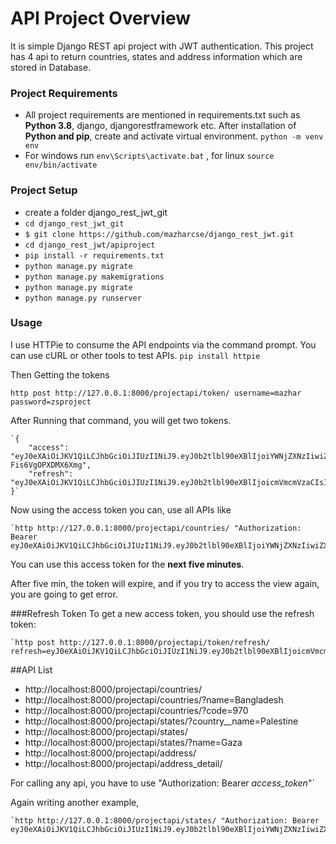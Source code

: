 # API Project Overview
It is simple Django REST api project with JWT authentication.
This project has 4 api to return countries, states and address information which are stored in Database.

### Project Requirements
- All project requirements are mentioned in requirements.txt such as **Python 3.8**, django, djangorestframework etc.
After installation of **Python and pip**, create and activate virtual environment.
  `python -m venv env`
- For windows run `env\Scripts\activate.bat` , for linux `source env/bin/activate`
    
  
### Project Setup 
- create a folder django_rest_jwt_git
- `cd django_rest_jwt_git`
- `$ git clone https://github.com/mazharcse/django_rest_jwt.git`
- `cd django_rest_jwt/apiproject`
- `pip install -r requirements.txt`
- `python manage.py migrate`
- `python manage.py makemigrations`
- `python manage.py migrate`
- `python manage.py runserver`

### Usage
I use HTTPie to consume the API endpoints via the command prompt. You can use cURL or other tools to test APIs.
`pip install httpie`

Then Getting the tokens

   `http post http://127.0.0.1:8000/projectapi/token/ username=mazhar password=zsproject`

After Running that command, you will get two tokens.

    `{
        "access": "eyJ0eXAiOiJKV1QiLCJhbGciOiJIUzI1NiJ9.eyJ0b2tlbl90eXBlIjoiYWNjZXNzIiwiZXhwIjoxNjIyODMzODg1LCJqdGkiOiI2OTRmZWVmNTczMjY0YzA3YmMyYjhjZGQ1NjAzYTBlYyIsInVzZXJfaWQiOjF9.dt8F0Ugfs8gNgwNWoPaSrPffiV-Fis6VgOPXDMX6Xmg",
        "refresh": "eyJ0eXAiOiJKV1QiLCJhbGciOiJIUzI1NiJ9.eyJ0b2tlbl90eXBlIjoicmVmcmVzaCIsImV4cCI6MTYyMjkxOTk4NSwianRpIjoiZmM4MGMzZGI4OWQwNDNmMzgzMzE3NWQ3N2E2ZGY2NmQiLCJ1c2VyX2lkIjoxfQ.1TWAwL4pnpQCdLHRLK66eJv27YO0BhpM_mr3e4aINXk"
    }`

Now using the access token you can, use all APIs like

    `http http://127.0.0.1:8000/projectapi/countries/ "Authorization: Bearer eyJ0eXAiOiJKV1QiLCJhbGciOiJIUzI1NiJ9.eyJ0b2tlbl90eXBlIjoiYWNjZXNzIiwiZXhwIjoxNTQ1MjI0MjAwLCJqdGkiOiJlMGQxZDY2MjE5ODc0ZTY3OWY0NjM0ZWU2NTQ2YTIwMCIsInVzZXJfaWQiOjF9.9eHat3CvRQYnb5EdcgYFzUyMobXzxlAVh_IAgqyvzCE"`

You can use this access token for the **next five minutes**.

After five min, the token will expire, and if you try to access the view again, you are going to get error.

###Refresh Token
To get a new access token, you should use the refresh token:

    `http post http://127.0.0.1:8000/projectapi/token/refresh/ refresh=eyJ0eXAiOiJKV1QiLCJhbGciOiJIUzI1NiJ9.eyJ0b2tlbl90eXBlIjoicmVmcmVzaCIsImV4cCI6MTU0NTMwODIyMiwianRpIjoiNzAyOGFlNjc0ZTdjNDZlMDlmMzUwYjg3MjU1NGUxODQiLCJ1c2VyX2lkIjoxfQ.Md8AO3dDrQBvWYWeZsd_A1J39z6b6HEwWIUZ7ilOiPE`

##API List
- http://localhost:8000/projectapi/countries/
- http://localhost:8000/projectapi/countries/?name=Bangladesh
- http://localhost:8000/projectapi/countries/?code=970
- http://localhost:8000/projectapi/states/?country__name=Palestine
- http://localhost:8000/projectapi/states/
- http://localhost:8000/projectapi/states/?name=Gaza
- http://localhost:8000/projectapi/address/
- http://localhost:8000/projectapi/address_detail/

For calling any api, you have to use "Authorization: Bearer _access_token_"` 

Again writing another example, 

    `http http://127.0.0.1:8000/projectapi/states/ "Authorization: Bearer eyJ0eXAiOiJKV1QiLCJhbGciOiJIUzI1NiJ9.eyJ0b2tlbl90eXBlIjoiYWNjZXNzIiwiZXhwIjoxNTQ1MjI0MjAwLCJqdGkiOiJlMGQxZDY2MjE5ODc0ZTY3OWY0NjM0ZWU2NTQ2YTIwMCIsInVzZXJfaWQiOjF9.9eHat3CvRQYnb5EdcgYFzUyMobXzxlAVh_IAgqyvzCE"`